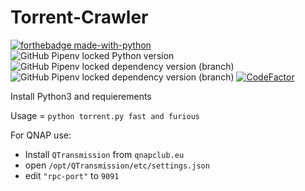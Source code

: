 # Torrent-Crawler
[![forthebadge made-with-python](http://ForTheBadge.com/images/badges/made-with-python.svg)](https://www.python.org/)   
![GitHub Pipenv locked Python version](https://img.shields.io/github/pipenv/locked/python-version/Catta1997/Torrent-Crawler)
![GitHub Pipenv locked dependency version (branch)](https://img.shields.io/github/pipenv/locked/dependency-version/Catta1997/Torrent-Crawler/requests?color=yellow)
![GitHub Pipenv locked dependency version (branch)](https://img.shields.io/github/pipenv/locked/dependency-version/Catta1997/Torrent-Crawler/beautifulsoup4?color=yellow)
[![CodeFactor](https://www.codefactor.io/repository/github/catta1997/torrent-crawler/badge)](https://www.codefactor.io/repository/github/catta1997/torrent-crawler)


Install Python3 and requierements

Usage = `python torrent.py fast and furious`

For QNAP use:

- Install `QTransmission` from `qnapclub.eu`
- open `/opt/QTransmission/etc/settings.json` 
- edit `"rpc-port"` to `9091`
